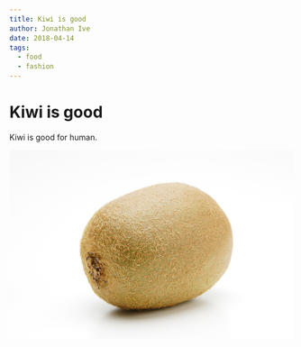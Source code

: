 ```yaml
---
title: Kiwi is good
author: Jonathan Ive
date: 2018-04-14
tags:
  - food
  - fashion
---
```


# Kiwi is good

Kiwi is good for human.

![サンプル](./images/kiwi/sample.jpg)
